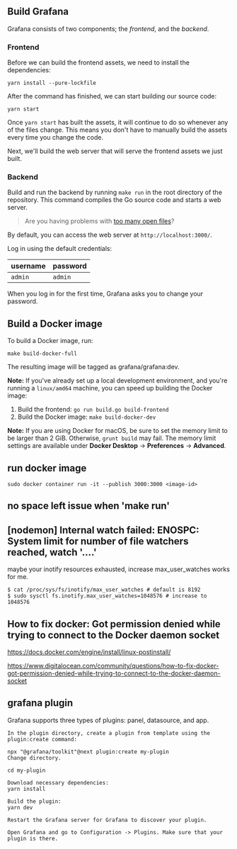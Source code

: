 ## Build Grafana

Grafana consists of two components; the _frontend_, and the _backend_.

### Frontend

Before we can build the frontend assets, we need to install the dependencies:

```
yarn install --pure-lockfile
```

After the command has finished, we can start building our source code:

```
yarn start
```

Once `yarn start` has built the assets, it will continue to do so whenever any of the files change. This means you don't have to manually build the assets every time you change the code.

Next, we'll build the web server that will serve the frontend assets we just built.

### Backend

Build and run the backend by running `make run` in the root directory of the repository. This command compiles the Go source code and starts a web server.

> Are you having problems with [too many open files](#troubleshooting)?

By default, you can access the web server at `http://localhost:3000/`.

Log in using the default credentials:

| username | password |
| -------- | -------- |
| `admin`  | `admin`  |

When you log in for the first time, Grafana asks you to change your password.

## Build a Docker image

To build a Docker image, run:

```
make build-docker-full
```

The resulting image will be tagged as grafana/grafana:dev.

**Note:** If you've already set up a local development environment, and you're running a `linux/amd64` machine, you can speed up building the Docker image:

1. Build the frontend: `go run build.go build-frontend`
1. Build the Docker image: `make build-docker-dev`

**Note:** If you are using Docker for macOS, be sure to set the memory limit to be larger than 2 GiB. Otherwise, `grunt build` may fail. The memory limit settings are available under **Docker Desktop** -> **Preferences** -> **Advanced**.


## run docker image

    sudo docker container run -it --publish 3000:3000 <image-id>


## no space left issue when 'make run' 
## [nodemon] Internal watch failed: ENOSPC: System limit for number of file watchers reached, watch '....'

maybe your inotify resources exhausted, increase max_user_watches works for me.

```
$ cat /proc/sys/fs/inotify/max_user_watches # default is 8192 
$ sudo sysctl fs.inotify.max_user_watches=1048576 # increase to 1048576
```

## How to fix docker: Got permission denied while trying to connect to the Docker daemon socket

https://docs.docker.com/engine/install/linux-postinstall/

https://www.digitalocean.com/community/questions/how-to-fix-docker-got-permission-denied-while-trying-to-connect-to-the-docker-daemon-socket

## grafana plugin

Grafana supports three types of plugins: panel, datasource, and app.

```
In the plugin directory, create a plugin from template using the plugin:create command:

npx "@grafana/toolkit"@next plugin:create my-plugin
Change directory.

cd my-plugin

Download necessary dependencies:
yarn install

Build the plugin:
yarn dev

Restart the Grafana server for Grafana to discover your plugin.

Open Grafana and go to Configuration -> Plugins. Make sure that your plugin is there.
```